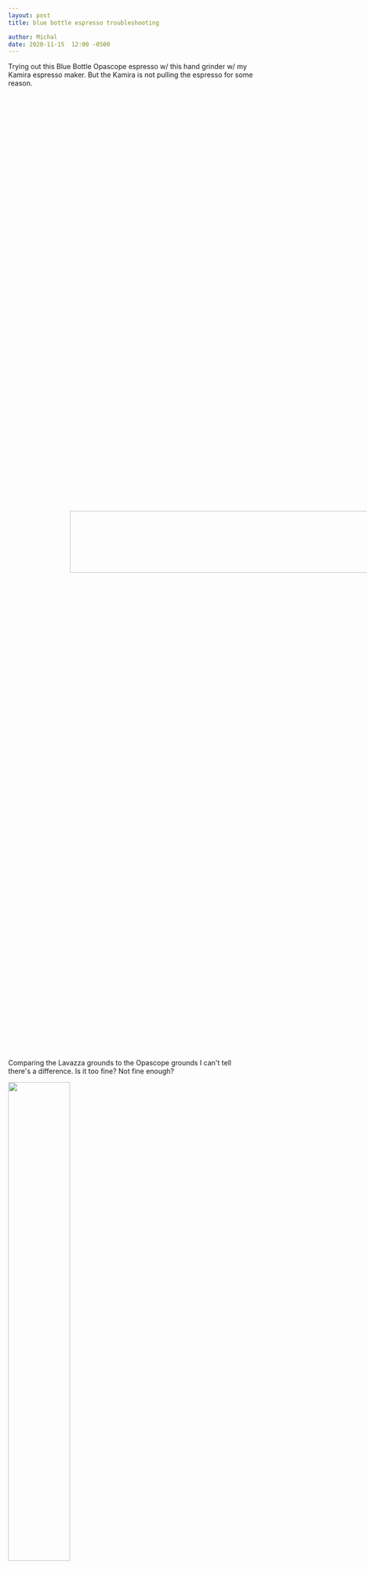 ```yaml
---
layout: post
title: blue bottle espresso troubleshooting

author: Michal
date: 2020-11-15  12:00 -0500
---
```


Trying out this Blue Bottle Opascope espresso w/ this hand grinder w/ my Kamira espresso maker. But the Kamira is not pulling the espresso for some reason.

<img src="https://s3.amazonaws.com/my-blog-content/2020/2020-11-15-blue-bottle-espresso-troubleshooting/2020-11-15 10.37.52.jpg" width="50%" style="transform:rotate(90deg);">

Comparing the Lavazza grounds to the Opascope grounds I can't tell there's a difference. Is it too fine? Not fine enough?

<img src="https://s3.amazonaws.com/my-blog-content/2020/2020-11-15-blue-bottle-espresso-troubleshooting/2020-11-15 10.36.19.jpg" width="50%">
<img src="https://s3.amazonaws.com/my-blog-content/2020/2020-11-15-blue-bottle-espresso-troubleshooting/2020-11-15 10.37.26.jpg" width="50%">

This is the hand grinder.

<img src="https://s3.amazonaws.com/my-blog-content/2020/2020-11-15-blue-bottle-espresso-troubleshooting/2020-11-15 11.44.11.jpg" width="50%" style="transform:rotate(90deg);">



Here is what 2 out of 4 of the Blue Bottle pulls ended up like

<iframe src="https://player.vimeo.com/video/479540070" width="640" height="1138" frameborder="0" allow="autoplay; fullscreen" allowfullscreen></iframe>


And after that I did a Lavazza pull and it looked pretty normal..

<iframe src="https://player.vimeo.com/video/479541145" width="640" height="1138" frameborder="0" allow="autoplay; fullscreen" allowfullscreen></iframe>


#### Tried to use same grind level but also tamping this time
* Going to call this grind level 1. So "tamping" means using force to "compact" the grinds into the filter. This is not typically done w/ a Kamira filter. But tried it this time..
* And result was no pull and a swimming pool at the end

<img src="https://s3.amazonaws.com/my-blog-content/2020/2020-11-15-blue-bottle-espresso-troubleshooting/2020-11-15 13.33.05.jpg" width="50%" style="transform:rotate(90deg);">

#### Grind level 2 , no more tamping
* ended up with half a pull..

<img src="https://s3.amazonaws.com/my-blog-content/2020/2020-11-15-blue-bottle-espresso-troubleshooting/2020-11-15 13.40.09.jpg" width="50%" style="transform:rotate(90deg);">

<img src="https://s3.amazonaws.com/my-blog-content/2020/2020-11-15-blue-bottle-espresso-troubleshooting/2020-11-15 13.41.47.jpg" width="50%" style="transform:rotate(90deg);" >


#### Also tried grind level 3...

<img src="https://s3.amazonaws.com/my-blog-content/2020/2020-11-15-blue-bottle-espresso-troubleshooting/2020-11-15 13.54.46.jpg" width="50%">

This time basically no pull. And slightly watery filter afterwards also.

<img src="https://s3.amazonaws.com/my-blog-content/2020/2020-11-15-blue-bottle-espresso-troubleshooting/2020-11-15 13.56.20.jpg" width="50%" style="transform:rotate(90deg);"  >

#### Next?
Not sure what's next. Maybe going to try to fix the pressure on the Kamira. 
